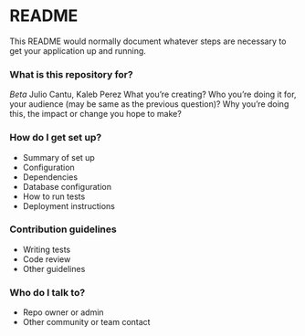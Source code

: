 # README #

This README would normally document whatever steps are necessary to get your application up and running.

### What is this repository for? ###

*Beta*
Julio Cantu, Kaleb Perez
What you’re creating?
Who you’re doing it for, your audience (may be same as the previous question)?
Why you’re doing this, the impact or change you hope to make?

### How do I get set up? ###

* Summary of set up
* Configuration
* Dependencies
* Database configuration
* How to run tests
* Deployment instructions

### Contribution guidelines ###

* Writing tests
* Code review
* Other guidelines

### Who do I talk to? ###

* Repo owner or admin
* Other community or team contact